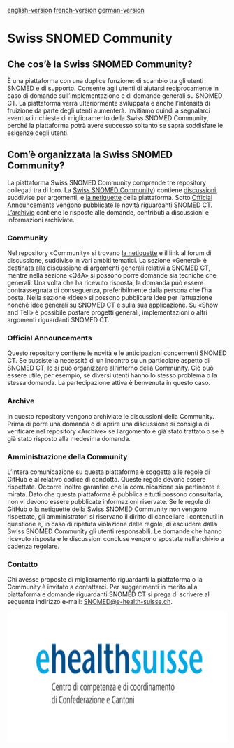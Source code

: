 [english-version](https://github.com/ehealthsuisse/Snomed-Community/blob/main/README_EN.md)
[french-version](https://github.com/ehealthsuisse/Snomed-Community/blob/main/README_FR.md)
[german-version](https://github.com/ehealthsuisse/Snomed-Community/blob/main/README_DE.md)
# Swiss SNOMED Community

## Che cos’è la Swiss SNOMED Community?
È una piattaforma con una duplice funzione: di scambio tra gli utenti SNOMED e di supporto. Consente agli utenti di aiutarsi reciprocamente in caso di domande sull’implementazione e di domande generali su SNOMED CT. La piattaforma verrà ulteriormente sviluppata e anche l’intensità di fruizione da parte degli utenti aumenterà. Invitiamo quindi a segnalarci eventuali richieste di miglioramento della Swiss SNOMED Community, perché la piattaforma potrà avere successo soltanto se saprà soddisfare le esigenze degli utenti.

## Com’è organizzata la Swiss SNOMED Community?
La piattaforma Swiss SNOMED Community comprende tre repository collegati tra di loro. La [Swiss SNOMED Community](https://github.com/ehealthsuisse/Swiss-SNOMED-Community/blob/main/italian.md)) contiene [discussioni](https://github.com/ehealthsuisse/Swiss-SNOMED-Community/discussions), suddivise per argomenti, e [la netiquette](https://github.com/ehealthsuisse/Swiss-SNOMED-Community/blob/main/NettiquetItalienisch.md) della piattaforma. Sotto [Official Announcements](https://github.com/ehealthsuisse/Swiss-SNOMED-Community/discussions/categories/announcements) vengono pubblicate le novità riguardanti SNOMED CT. [L’archivio](https://github.com/ehealthsuisse/Archiv/discussions)
 contiene le risposte alle domande, contributi a discussioni e informazioni archiviate.

### Community
Nel repository «Community» si trovano [la netiquette](https://github.com/ehealthsuisse/Swiss-SNOMED-Community/blob/main/NettiquetItalienisch.md) e il link al forum di discussione, suddiviso in vari ambiti tematici. La sezione «General» è destinata alla discussione di argomenti generali relativi a SNOMED CT, mentre nella sezione «Q&A» si possono porre domande sia tecniche che generali. Una volta che ha ricevuto risposta, la domanda può essere contrassegnata di conseguenza, preferibilmente dalla persona che l’ha posta. Nella sezione «Idee» si possono pubblicare idee per l’attuazione nonché idee generali su SNOMED CT e sulla sua applicazione. Su «Show and Tell» è possibile postare progetti generali, implementazioni o altri argomenti riguardanti SNOMED CT.

### Official Announcements
Questo repository contiene le novità e le anticipazioni concernenti SNOMED CT. Se sussiste la necessità di un incontro su un particolare aspetto di SNOMED CT, lo si può organizzare all’interno della Community. Ciò può essere utile, per esempio, se diversi utenti hanno lo stesso problema o la stessa domanda. La partecipazione attiva è benvenuta in questo caso.

### Archive
In questo repository vengono archiviate le discussioni della Community. Prima di porre una domanda o di aprire una discussione si consiglia di verificare nel repository «Archive» se l’argomento è già stato trattato o se è già stato risposto alla medesima domanda.

### Amministrazione della Community
L’intera comunicazione su questa piattaforma è soggetta alle regole di GitHub e al relativo codice di condotta. Queste regole devono essere rispettate. Occorre inoltre garantire che la comunicazione sia pertinente e mirata. Dato che questa piattaforma è pubblica e tutti possono consultarla, non vi devono essere pubblicate informazioni riservate. Se le regole di GitHub o [la netiquette](https://github.com/ehealthsuisse/Swiss-SNOMED-Community/blob/main/NettiquetItalienisch.md) della Swiss SNOMED Community non vengono rispettate, gli amministratori si riservano il diritto di cancellare i contenuti in questione e, in caso di ripetuta violazione delle regole, di escludere dalla Swiss SNOMED Community gli utenti responsabili.
Le domande che hanno ricevuto risposta e le discussioni concluse vengono spostate nell’archivio a cadenza regolare.

### Contatto
Chi avesse proposte di miglioramento riguardanti la piattaforma o la Community è invitato a contattarci. Per suggerimenti in merito alla piattaforma e domande riguardanti SNOMED CT si prega di scrivere al seguente indirizzo e-mail: SNOMED@e-health-suisse.ch.

<p align="center">
<img src="Logo/IT.svg" width="600" height="300">
</p>
